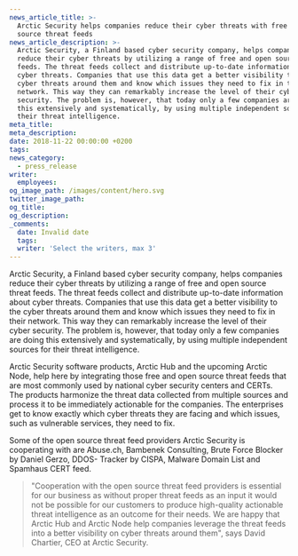 ```yaml
---
news_article_title: >-
  Arctic Security helps companies reduce their cyber threats with free and open
  source threat feeds
news_article_description: >-
  Arctic Security, a Finland based cyber security company, helps companies
  reduce their cyber threats by utilizing a range of free and open source threat
  feeds. The threat feeds collect and distribute up-to-date information about
  cyber threats. Companies that use this data get a better visibility to the
  cyber threats around them and know which issues they need to fix in their
  network. This way they can remarkably increase the level of their cyber
  security. The problem is, however, that today only a few companies are doing
  this extensively and systematically, by using multiple independent sources for
  their threat intelligence.
meta_title:
meta_description:
date: 2018-11-22 00:00:00 +0200
tags:
news_category:
  - press_release
writer:
  employees:
og_image_path: /images/content/hero.svg
twitter_image_path:
og_title:
og_description:
_comments:
  date: Invalid date
  tags:
  writer: 'Select the writers, max 3'
---
```


Arctic Security, a Finland based cyber security company, helps companies reduce their cyber threats by utilizing a range of free and open source threat feeds. The threat feeds collect and distribute up-to-date information about cyber threats. Companies that use this data get a better visibility to the cyber threats around them and know which issues they need to fix in their network. This way they can remarkably increase the level of their cyber security. The problem is, however, that today only a few companies are doing this extensively and systematically, by using multiple independent sources for their threat intelligence.

Arctic Security software products, Arctic Hub and the upcoming Arctic Node, help here by integrating those free and open source threat feeds that are most commonly used by national cyber security centers and CERTs. The products harmonize the threat data collected from multiple sources and process it to be immediately actionable for the companies. The enterprises get to know exactly which cyber threats they are facing and which issues, such as vulnerable services, they need to fix.

Some of the open source threat feed providers Arctic Security is cooperating with are Abuse.ch, Bambenek Consulting, Brute Force Blocker by Daniel Gerzo, DDOS- Tracker by CISPA, Malware Domain List and Spamhaus CERT feed.

> "Cooperation with the open source threat feed providers is essential for our business as without proper threat feeds as an input it would not be possible for our customers to produce high-quality actionable threat intelligence as an outcome for their needs. We are happy that Arctic Hub and Arctic Node help companies leverage the threat feeds into a better visibility on cyber threats around them", says David Chartier, CEO at Arctic Security.